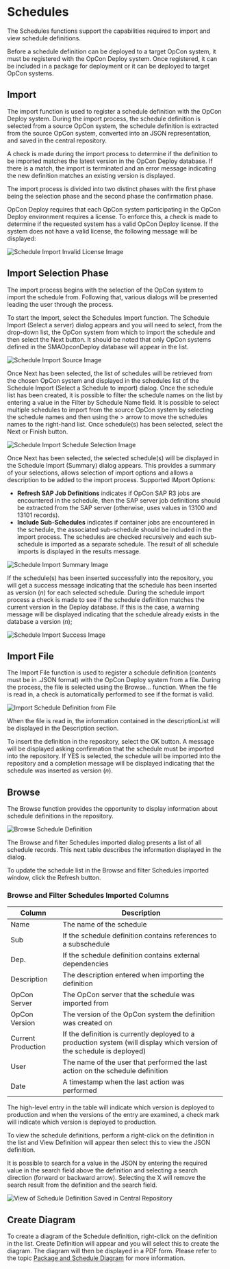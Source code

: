 # Schedules

The Schedules functions support the capabilities required to import and view schedule definitions.

Before a schedule definition can be deployed to a target OpCon system, it must be registered with the OpCon Deploy system. Once registered, it can be included in a package for deployment or it can be deployed to target OpCon systems.

## Import

The import function is used to register a schedule definition with the OpCon Deploy system. During the import process, the schedule definition is selected from a source OpCon system, the schedule definition is extracted from the source OpCon system, converted into an JSON representation, and saved in the central repository.

A check is made during the import process to determine if the definition to be imported matches the latest version in the OpCon Deploy database. If there is a match, the import is terminated and an error message indicating the new definition matches an existing version is displayed.

The import process is divided into two distinct phases with the first phase being the selection phase and the second phase the confirmation phase.

OpCon Deploy requires that each OpCon system participating in the OpCon Deploy environment requires a license. To enforce this, a check is made to determine if the requested system has a valid OpCon Deploy license. If the system does not have a valid license, the following message will be displayed:

![Schedule Import Invalid License Image](/img/schedule-import-invalid-license.png)

## Import Selection Phase

The import process begins with the selection of the OpCon system to import the schedule from. Following that, various dialogs will be presented leading the user through the process.

To start the Import, select the Schedules Import function. The Schedule Import (Select a server) dialog appears and you will need to select, from the drop-down list, the OpCon system from which to import the schedule and then select the Next button. It should be noted that only OpCon systems defined in the SMAOpconDeploy database will appear in the list.

![Schedule Import Source Image](/img/schedule-import-source-system.png)

Once Next has been selected, the list of schedules will be retrieved from the chosen OpCon system and displayed in the schedules list of the Schedule Import (Select a Schedule to import) dialog. Once the schedule list has been created, it is possible to filter the schedule names on the list by entering a value in the Filter by Schedule Name field. It is possible to select multiple schedules to import from the source OpCon system by selecting the schedule names and then using the > arrow to move the schedules names to the right-hand list. Once schedule(s) has been selected, select the Next or Finish button.

![Schedule Import Schedule Selection Image](/img/schedule-import-schedule-selection.png)

Once Next has been selected, the selected schedule(s) will be displayed in the Schedule Import (Summary) dialog appears. This provides a summary of your selections, allows selection of import options and allows a description to be added to the import process.
Supported IMport Options:
- **Refresh SAP Job Definitions** indicates if OpCon SAP R3 jobs are encountered in the schedule, then the SAP server job definitions should be extracted from the SAP server (otherwise, uses values in 13100 and 13101 records).
- **Include Sub-Schedules** indicates if container jobs are encountered in the schedule, the associated sub-schedule should be included in the import process. The schedules are checked recursively and each sub-schedule is imported as a separate schedule. The result of all schedule imports is displayed in the results message.

![Schedule Import Summary Image](/img/schedule-import-summary.png)

If the schedule(s) has been inserted successfully into the repository, you will get a success message indicating that the schedule has been inserted as version (*n*) for each selected schedule. During the schedule import process a check is made to see if the schedule definition matches the current version in the Deploy database. If this is the case, a warning message will be displayed indicating that the schedule already exists in the database a version (*n*);

![Schedule Import Success Image](/img/schedule-import-success-message.png)

## Import File

The Import File function is used to register a schedule definition (contents must be in .JSON format) with the OpCon Deploy system from a file. During the process, the file is selected using the Browse... function. When the file is read in, a check is automatically performed to see if the format is valid.

![Import Schedule Definition from File](/img/import-schedule-definition-file.png)

When the file is read in, the information contained in the descriptionList will be displayed in the Description section.

To insert the definition in the repository, select the OK button. A message will be displayed asking confirmation that the schedule must be imported into the repository. If YES is selected, the schedule will be imported into the repository and a completion message will be displayed indicating that the schedule was inserted as version (*n*).

## Browse

The Browse function provides the opportunity to display information about schedule definitions in the repository.

![Browse Schedule Definition](/img/browse-schedule-definition.png)

The Browse and filter Schedules imported dialog presents a list of all schedule records. This next table describes the information displayed in the dialog.

To update the schedule list in the Browse and filter Schedules imported window, click the Refresh button.

### Browse and Filter Schedules Imported Columns

| Column | Description |
| ------ | ----------- |
| Name | The name of the schedule |
| Sub | If the schedule definition contains references to a subschedule |
| Dep. | If the schedule definition contains external dependencies |
| Description | The description entered when importing the definition |
| OpCon Server | The OpCon server that the schedule was imported from |
| OpCon Version | The version of the OpCon system the definition was created on |
| Current Production | If the definition is currently deployed to a production system (will display which version of the schedule is deployed) |
| User | The name of the user that performed the last action on the schedule definition |
| Date | A timestamp when the last action was performed |

The high-level entry in the table will indicate which version is deployed to production and when the versions of the entry are examined, a check mark will indicate which version is deployed to production.

To view the schedule definitions, perform a right-click on the definition in the list and View Definition will appear then select this to view the JSON definition.

It is possible to search for a value in the JSON by entering the required value in the search field above the definition and selecting a search direction (forward or backward arrow). Selecting the X will remove the search result from the definition and the search field.

![View of Schedule Definition Saved in Central Repository](/img/view-schedule-definition-repository.png)

## Create Diagram

To create a diagram of the Schedule definition, right-click on the definition in the list. Create Definition will appear and you will select this to create the diagram. The diagram will then be displayed in a PDF form. Please refer to the topic [Package and Schedule Diagram](package-and-schedule-diagram) for more information.